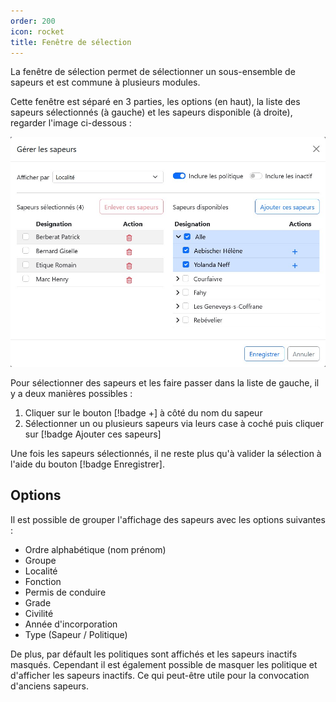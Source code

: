 ```yaml
---
order: 200
icon: rocket
title: Fenêtre de sélection
---
```


La fenêtre de sélection permet de sélectionner un sous-ensemble de sapeurs et est commune à plusieurs modules.

Cette fenêtre est séparé en 3 parties, les options (en haut), la liste des sapeurs sélectionnés (à gauche) et les sapeurs disponible (à droite), regarder l'image ci-dessous :

![Fenêtre de sélection](../images/modal-selection.jpg)

Pour sélectionner des sapeurs et les faire passer dans la liste de gauche, il y a deux manières possibles :
1. Cliquer sur le bouton [!badge +] à côté du nom du sapeur
2. Sélectionner un ou plusieurs sapeurs via leurs case à coché puis cliquer sur [!badge Ajouter ces sapeurs]

Une fois les sapeurs sélectionnés, il ne reste plus qu'à valider la sélection à l'aide du bouton [!badge Enregistrer].

## Options

Il est possible de grouper l'affichage des sapeurs avec les options suivantes :

- Ordre alphabétique (nom prénom)
- Groupe
- Localité
- Fonction
- Permis de conduire
- Grade
- Civilité
- Année d'incorporation
- Type (Sapeur / Politique)

De plus, par défault les politiques sont affichés et les sapeurs inactifs masqués.
Cependant il est également possible de masquer les politique et d'afficher les sapeurs inactifs.
Ce qui peut-être utile pour la convocation d'anciens sapeurs.